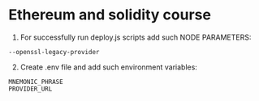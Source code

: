 # Ethereum and solidity course
1. For successfully run deploy.js scripts add such NODE PARAMETERS:
```
--openssl-legacy-provider
```
2. Create .env file and add such environment variables:
```
MNEMONIC_PHRASE
PROVIDER_URL
```
